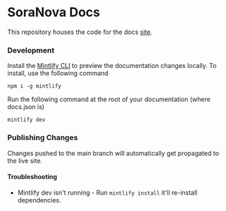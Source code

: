 # SoraNova Docs

This repository houses the code for the docs [site](https://docs.soranova.ai). 

### Development

Install the [Mintlify CLI](https://www.npmjs.com/package/mintlify) to preview the documentation changes locally. To install, use the following command

```
npm i -g mintlify
```

Run the following command at the root of your documentation (where docs.json is)

```
mintlify dev
```

### Publishing Changes

Changes pushed to the main branch will automatically get propagated to the live site. 

#### Troubleshooting

- Mintlify dev isn't running - Run `mintlify install` it'll re-install dependencies.
